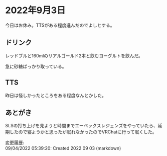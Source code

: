 # 2022年9月3日

今日はお休み。TTSがある程度進んだのでよしとする。

## ドリンク

レッドブルと160mlのリアルゴールド2本と飲むヨーグルトを飲んだ。

急に砂糖ばっかり取っている。

## TTS

昨日は怪しかったところをある程度なんとかした。

## あとがき

SLSの打ち上げを見ようと時間までエーペックスレジェンズをやっていたら、延期したので寝ようかと思ったが眠れなかったのでVRChatに行って眠くした。

変更履歴:  
09/04/2022 05:39:20: Created 2022 09 03 (markdown)  
